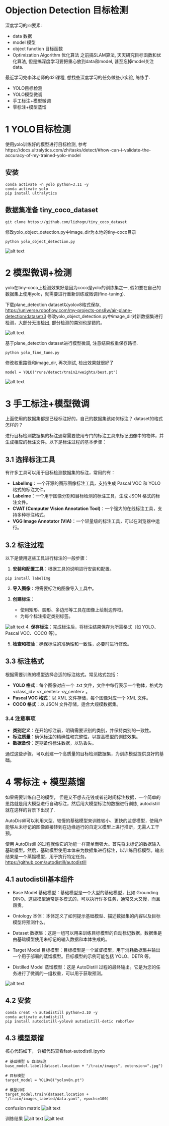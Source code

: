 # Objection Detection 目标检测

深度学习的四要素:
* data 数据
* model 模型
* object function 目标函数
* Optimization Algorithm 优化算法
之前搞SLAM算法, 天天研究目标函数和优化算法, 但是搞深度学习要把重心放到data和model, 甚至忘掉model关注data.

最近学习完李沐老师的d2l课程, 想找些深度学习的任务做些小实验, 练练手.

* YOLO目标检测
* YOLO模型微调
* 手工标注+模型微调
* 零标注+模型蒸馏

# 1 YOLO目标检测
使用yolo训练好的模型进行目标检测, 参考https://docs.ultralytics.com/zh/tasks/detect/#how-can-i-validate-the-accuracy-of-my-trained-yolo-model

## 安装
```
conda activate -n yolo python=3.11 -y
conda activate yolo
pip install ultralytics
```
## 数据集准备 tiny_coco_dataset
```
git clone https://github.com/lizhogn/tiny_coco_dataset
```

修改yolo_object_detection.py中image_dir为本地的tiny-coco目录

```
python yolo_object_detection.py
```
![alt text](images/image.png)

# 2 模型微调+检测
yolo在tiny-coco上检测效果好是因为coco是yolo的训练集之一, 假如要在自己的数据集上使用yolo，就需要进行重新训练或微调(fine-tuning).

下载plane_detection dataset以yolov8格式保存, https://universe.roboflow.com/my-projects-ons8w/air-plane-detection/dataset/3
修改yolo_object_detection.py中image_dir对新数据集进行检测，大部分无法检出, 部分检测的类别也是错的。

![alt text](images/image-1.png)

基于plane_detection dataset进行模型微调, 注意结果权重保存路径.

```
python yolo_fine_tune.py 
```
修改权重路径和image_dir, 再次测试, 检出效果就很好了
```
model = YOLO("runs/detect/train2/weights/best.pt") 
```

![alt text](images/image-2.png)



# 3 手工标注+模型微调
上面使用的数据集都是已经标注好的，自己的数据集该如何标注？ dataset的格式怎样的？ 


进行目标检测数据集的标注通常需要使用专门的标注工具来标记图像中的物体，并生成相应的标注文件。以下是标注过程的基本步骤： 
 
## 3.1 选择标注工具 
 
有许多工具可以用于目标检测数据集的标注，常用的有： 
 
- **LabelImg**：一个开源的图形图像标注工具，支持生成 Pascal VOC 和 YOLO 格式的标注文件。 
- **Labelme**：一个用于图像分割和目标检测的标注工具，生成 JSON 格式的标注文件。 
- **CVAT (Computer Vision Annotation Tool)**：一个强大的在线标注工具，支持多种标注格式。 
- **VGG Image Annotator (VIA)**：一个轻量级的标注工具，可以在浏览器中运行。 
 
## 3.2 标注过程 
 
以下是使用这些工具进行标注的一般步骤： 
 
1. **安装和配置工具**：根据工具的说明进行安装和配置。 
```
pip install labelImg
```
 
2. **导入图像**：将需要标注的图像导入工具中。 
 
3. **创建标注**： 
   - 使用矩形、圆形、多边形等工具在图像上绘制边界框。 
   - 为每个标注指定类别标签。 
 
![alt text](images/image-3.png)
4. **保存标注**：完成标注后，将标注结果保存为所需格式（如 YOLO、Pascal VOC、COCO 等）。 
 
5. **检查和校验**：确保标注的准确性和一致性，必要时进行修改。 
 
## 3.3 标注格式 
 
根据需要训练的模型选择合适的标注格式。常见格式包括： 
 
- **YOLO 格式**：每个图像对应一个  .txt  文件，文件中每行表示一个物体，格式为  <class_id> <x_center> <y_center> <width> <height> 。 
- **Pascal VOC 格式**：以 XML 文件存储，每个图像对应一个 XML 文件。 
- **COCO 格式**：以 JSON 文件存储，适合大规模数据集。 
 
### 3.4 注意事项 
 
- **类别定义**：在开始标注前，明确需要识别的类别，并保持类别的一致性。 
- **标注质量**：确保标注的精确性和完整性，以提高模型的训练效果。 
- **数据备份**：定期备份标注数据，以防丢失。 
 
通过这些步骤，可以创建一个高质量的目标检测数据集，为训练模型提供良好的基础。





# 4 零标注 + 模型蒸馏
如果需要训练自己的模型， 但是又不想去花钱或者花时间标注数据，一个简单的思路就是用大模型进行自动标注，然后用大模型标注的数据进行训练, autodistill就在这样的背景下出现了.

AutoDistill可以利用大型、较慢的基础模型来训练较小、更快的监督模型，使用户能够从未标记的图像直接转到在边缘运行的自定义模型上进行推断，无需人工干预。

使用 AutoDistill 的过程就像它的功能一样简单而强大。首先将未标记的数据输入基础模型。然后，基础模型使用本体来为数据集进行标注，以训练目标模型。输出结果是一个蒸馏模型，用于执行特定任务。
https://github.com/autodistill/autodistill

## 4.1 autodistill基本组件
* Base Model 基础模型：基础模型是一个大型的基础模型，比如 Grounding DINO。这些模型通常是多模式的，可以执行许多任务，通常又大又慢，而且昂贵。

* Ontology 本体：本体定义了如何提示基础模型、描述数据集的内容以及目标模型将预测什么。
  
* Dataset 数据集：这是一组可以用来训练目标模型的自动标记数据。数据集是由基础模型使用未标记的输入数据和本体生成的。

* Target Model 目标模型：目标模型是一个监督模型，用于消耗数据集并输出一个用于部署的蒸馏模型。目标模型的示例可能包括 YOLO、DETR 等。

* Distilled Model 蒸馏模型：这是 AutoDistill 过程的最终输出。它是为您的任务进行了微调的一组权重，可以用于获取预测。

![alt text](images/image-4.png)

## 4.2 安装
```
conda creat -n autodistill python=3.10 -y
conda activate autodistill
pip install autodistill-yolov8 autodistill-detic roboflow

```

## 4.3 模型蒸馏

核心代码如下， 详细代码查看fast-autodistll.ipynb
```
# 基础模型 & 自动标注
base_model.label(dataset.location + "/train/images", extension=".jpg")

# 目标模型
target_model = YOLOv8("yolov8n.pt")

# 模型训练
target_model.train(dataset.location + "/train/images_labeled/data.yaml", epochs=100)

```
confusion matrix
![alt text](images/image-5.png)

训练结果
![alt text](images/image-6.png)
![alt text](images/image-7.png)






